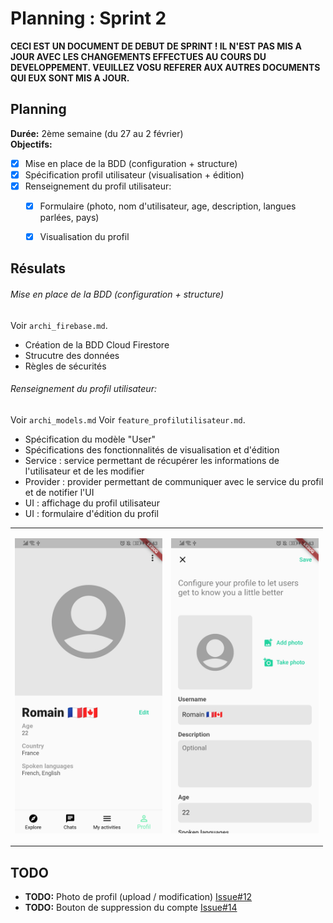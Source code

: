# Planning : Sprint 2

**CECI EST UN DOCUMENT DE DEBUT DE SPRINT ! IL N'EST PAS MIS A JOUR AVEC LES CHANGEMENTS EFFECTUES AU COURS DU DEVELOPPEMENT. VEUILLEZ VOSU REFERER AUX AUTRES DOCUMENTS QUI EUX SONT MIS A JOUR.**

## Planning
**Durée:** 2ème semaine (du 27 au 2 février)  
**Objectifs:**
- [x] Mise en place de la BDD (configuration + structure)
- [x] Spécification profil utilisateur (visualisation + édition)
- [x] Renseignement du profil utilisateur:
    - [x] Formulaire (photo, nom d'utilisateur, age, description, langues parlées, pays)
    - [x] Visualisation du profil


## Résulats

###### Mise en place de la BDD (configuration + structure)
Voir `archi_firebase.md`.

- Création de la BDD Cloud Firestore
- Strucutre des données
- Règles de sécurités


###### Renseignement du profil utilisateur:
Voir `archi_models.md`
Voir `feature_profilutilisateur.md`.

- Spécification du modèle "User"
- Spécifications des fonctionnalités de visualisation et d'édition
- Service : service permettant de récupérer les informations de l'utilisateur et de les modifier
- Provider : provider permettant de communiquer avec le service du profil et de notifier l'UI
- UI : affichage du profil utilisateur
- UI : formulaire d'édition du profil


<div style="width:500px">

<table style="border: none;">
<tr><td>

![](src/screen1.jpg)</td><td>

![](src/screen2.jpg)</td></tr>
</table>


</div>


## TODO

- **TODO:** Photo de profil (upload / modification) [Issue#12](https://github.com/Romain-Guillot/UQAC-GL-Projet/issues/12)
- **TODO:** Bouton de suppression du compte [Issue#14](https://github.com/Romain-Guillot/UQAC-GL-Projet/issues/14)



<!--  -->
